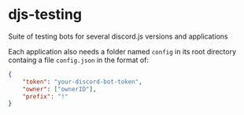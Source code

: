 # djs-testing
Suite of testing bots for several discord.js versions and applications

Each application also needs a folder named `config` in its root directory containg a file `config.json` in the format of:

```json
{
	"token": "your-discord-bot-token",
	"owner": ["ownerID"],
	"prefix": "!"
}
```
